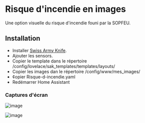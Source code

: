 # Risque d'incendie en images

Une option visuelle du risque d'incendie founi par la SOPFEU.

## Installation

- Installer [Swiss Army Knife](https://swiss-army-knife-card-manual.amoebelabs.com/start/installation/).
- Ajouter les sensors.
- Copier le template dans le répertoire /config/lovelace/sak_templates/templates/layouts/
- Copier les images dan le répertoire /config/www/mes_images/
- ¢opier Risque-d-incendie.yaml
- Redémarrer Home Assistant

### Captures d'écran

![image](https://github.com/MichelJourdain/domo-quebec/assets/83040228/6c5b1363-d340-499c-9526-cea0ab8b036c)

![image](https://github.com/MichelJourdain/domo-quebec/assets/83040228/e6b2d293-afa7-4fd9-9359-1cf5e98e062a)
